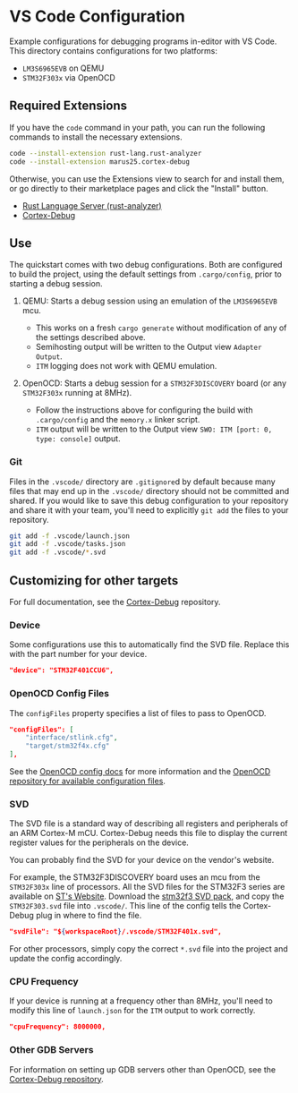 # VS Code Configuration

Example configurations for debugging programs in-editor with VS Code.
This directory contains configurations for two platforms:

 - `LM3S6965EVB` on QEMU
 - `STM32F303x` via OpenOCD

## Required Extensions

If you have the `code` command in your path, you can run the following commands to install the necessary extensions.

```sh
code --install-extension rust-lang.rust-analyzer
code --install-extension marus25.cortex-debug
```

Otherwise, you can use the Extensions view to search for and install them, or go directly to their marketplace pages and click the "Install" button.

- [Rust Language Server (rust-analyzer)](https://marketplace.visualstudio.com/items?itemName=rust-lang.rust-analyzer)
- [Cortex-Debug](https://marketplace.visualstudio.com/items?itemName=marus25.cortex-debug)

## Use

The quickstart comes with two debug configurations.
Both are configured to build the project, using the default settings from `.cargo/config`, prior to starting a debug session.

1. QEMU: Starts a debug session using an emulation of the `LM3S6965EVB` mcu.
   - This works on a fresh `cargo generate` without modification of any of the settings described above.
   - Semihosting output will be written to the Output view `Adapter Output`.
   - `ITM` logging does not work with QEMU emulation.

2. OpenOCD: Starts a debug session for a `STM32F3DISCOVERY` board (or any `STM32F303x` running at 8MHz).
   - Follow the instructions above for configuring the build with `.cargo/config` and the `memory.x` linker script.
   - `ITM` output will be written to the Output view `SWO: ITM [port: 0, type: console]` output.

### Git

Files in the `.vscode/` directory are `.gitignore`d by default because many files that may end up in the `.vscode/` directory should not be committed and shared.
If you would like to save this debug configuration to your repository and share it with your team, you'll need to explicitly `git add` the files to your repository.

```sh
git add -f .vscode/launch.json
git add -f .vscode/tasks.json
git add -f .vscode/*.svd
```

## Customizing for other targets

For full documentation, see the [Cortex-Debug][cortex-debug] repository.

### Device

Some configurations use this to automatically find the SVD file.
Replace this with the part number for your device.

```json
"device": "STM32F401CCU6",
```

### OpenOCD Config Files

The `configFiles` property specifies a list of files to pass to OpenOCD.

```json
"configFiles": [
    "interface/stlink.cfg",
    "target/stm32f4x.cfg"
],
```

See the [OpenOCD config docs][openocd-config] for more information and the [OpenOCD repository for available configuration files][openocd-repo].

### SVD

The SVD file is a standard way of describing all registers and peripherals of an ARM Cortex-M mCU.
Cortex-Debug needs this file to display the current register values for the peripherals on the device.

You can probably find the SVD for your device on the vendor's website.


For example, the STM32F3DISCOVERY board uses an mcu from the `STM32F303x` line of processors.
All the SVD files for the STM32F3 series are available on [ST's Website][stm32f3].
Download the [stm32f3 SVD pack][stm32f3-svd], and copy the `STM32F303.svd` file into `.vscode/`.
This line of the config tells the Cortex-Debug plug in where to find the file.

```json
"svdFile": "${workspaceRoot}/.vscode/STM32F401x.svd",
```

For other processors, simply copy the correct `*.svd` file into the project and update the config accordingly.

### CPU Frequency

If your device is running at a frequency other than 8MHz, you'll need to modify this line of `launch.json` for the `ITM` output to work correctly.

```json
"cpuFrequency": 8000000,
```

### Other GDB Servers

For information on setting up GDB servers other than OpenOCD, see the [Cortex-Debug repository][cortex-debug].

[cortex-debug]: https://github.com/Marus/cortex-debug
[stm32f3]: https://www.st.com/content/st_com/en/products/microcontrollers-microprocessors/stm32-32-bit-arm-cortex-mcus/stm32-mainstream-mcus/stm32f3-series.html#resource
[stm32f3-svd]: https://www.st.com/resource/en/svd/stm32f3_svd.zip
[openocd-config]: http://openocd.org/doc/html/Config-File-Guidelines.html
[openocd-repo]: https://sourceforge.net/p/openocd/code/ci/master/tree/tcl/
